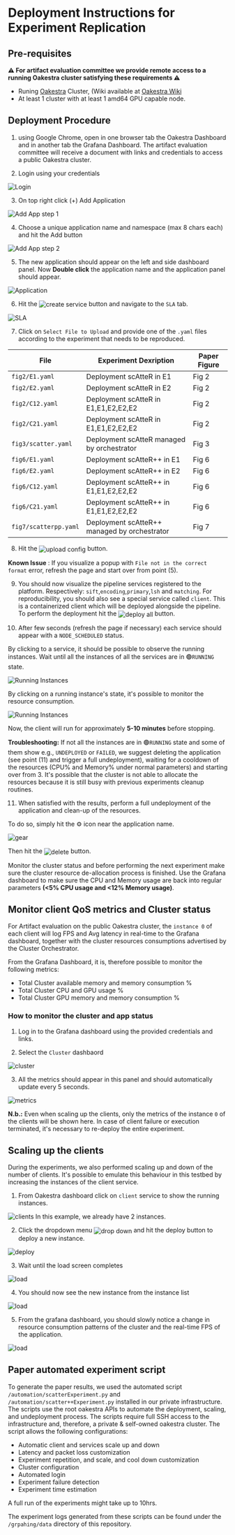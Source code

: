 # Deployment Instructions for Experiment Replication

## Pre-requisites

**⚠️  For artifact evaluation committee we provide remote access to a running Oakestra cluster satisfying these requirements ⚠️**

- Runing [Oakestra](oakestra.io) Cluster, (Wiki available at [Oakestra Wiki](https://www.oakestra.io/docs/)
- At least 1 cluster with at least 1 amd64 GPU capable node.  

## Deployment Procedure
1) using Google Chrome, open in one browser tab the Oakestra Dashboard and in another tab the Grafana Dashboard. The artifact evaluation committee will receive a document with links and credentials to access a public Oakestra cluster. 

2) Login using your credentials

![Login](./img/login.png)

3) On top right click (+) Add Application 

![Add App step 1](./img/add.png)

4) Choose a unique application name and namespace (max 8 chars each) and hit the Add button

![Add App step 2](./img/add_2.png)

5) The new application should appear on the left and side dashboard panel. Now **Double click** the application name and the application panel should appear. 

![Application](./img/double_click.png)

6) Hit the <img style='vertical-align:middle; display:inline;' src="./img/create_service.png" alt="create service" /> button and navigate to the `SLA` tab. 

![SLA](./img/SLA.png)

7) Click on `Select File to Upload` and provide one of the `.yaml` files according to the experiment that needs to be reproduced. 

| File | Experiment Dexription | Paper Figure |
| -------- | -------- | -------- |
| `fig2/E1.yaml` | Deployment scAtteR in E1 | Fig 2 |
| `fig2/E2.yaml` | Deployment scAtteR in E2 | Fig 2 |
| `fig2/C12.yaml` | Deployment scAtteR in E1,E1,E2,E2,E2 | Fig 2 |
| `fig2/C21.yaml` | Deployment scAtteR in E1,E1,E2,E2,E2 | Fig 2 |
| `fig3/scatter.yaml` | Deployment scAtteR managed by orchestrator| Fig 3 |
| `fig6/E1.yaml` | Deployment scAtteR++ in E1 | Fig 6 |
| `fig6/E2.yaml` | Deployment scAtteR++ in E2 | Fig 6 |
| `fig6/C12.yaml` | Deployment scAtteR++ in E1,E1,E2,E2,E2 | Fig 6 |
| `fig6/C21.yaml` | Deployment scAtteR++ in E1,E1,E2,E2,E2 | Fig 6 |
| `fig7/scatterpp.yaml` | Deployment scAtteR++ managed by orchestrator| Fig 7 |

8) Hit the <img style='vertical-align:middle; display:inline;' src="./img/upload.png" alt="upload config" /> button. 

**Known Issue** : If you visualize a popup with `File not in the correct format` error, refresh the page and start over from point (5).

9) You should now visualize the pipeline services registered to the platform. Respectively: `sift`,`encoding`,`primary`,`lsh` and `matching`. For reproducibility, you should also see a special service called `client`. This is a containerized client which will be deployed alongside the pipeline. To perform the deployment hit the <img style='vertical-align:middle; display:inline;' src="./img/deploy_all.png" alt="deploy all"/> button.

10) After few seconds (refresh the page if necessary) each service should appear with a `NODE_SCHEDULED` status. 

By clicking to a service, it should be possible to observe the running instances. Wait until all the instances of all the services are in 🟢`RUNNING` state.

![Running Instances](./img/running.png)

 
 By clicking on a running instance's state, it's possible to monitor the resource consumption.
 
 ![Running Instances](./img/resources.png)

Now, the client will run for approximately **5-10 minutes** before stopping. 

**Troubleshooting:** If not all the instances are in 🟢`RUNNING` state and some of them show e.g., `UNDEPLOYED` or `FAILED`, we suggest deleting the application (see point (11) and trigger a full undeployment), waiting for a cooldown of the resources (CPU% and Memory% under normal parameters) and starting over from 3. It's possible that the cluster is not able to allocate the resources because it is still busy with previous experiments cleanup routines. 

11) When satisfied with the results, perform a full undeployment of the application and clean-up of the resources. 

To do so, simply hit the ⚙️ icon near the application name. 

![gear](./img/gear.png)

Then hit the <img style='vertical-align:middle; display:inline;' src="./img/delete.png" alt="delete"/> button. 

Monitor the cluster status and before performing the next experiment make sure the cluster resource de-allocation process is finished. Use the Grafana dashboard to make sure the CPU and Memory usage are back into regular parameters **(<5% CPU usage and <12% Memory usage)**.

## Monitor client QoS metrics and Cluster status

For Artifact evaluation on the public Oakestra cluster, the `instance 0` of each client will log FPS and Avg latency in real-time to the Grafana dashboard, together with the cluster resources consumptions advertised by the Cluster Orchestrator. 

From the Grafana Dashboard, it is, therefore possible to monitor the following metrics:

- Total Cluster available memory and memory consumption %
- Total Cluster CPU and GPU usage %
- Total Cluster GPU memory and memory consumption %

### How to monitor the cluster and app status

1) Log in to the Grafana dashboard using the provided credentials and links.

2) Select the `Cluster` dashbaord

![cluster](./img/cluster.png)

3) All the metrics should appear in this panel and should automatically update every 5 seconds.

![metrics](./img/metrics.png)

**N.b.:** Even when scaling up the clients, only the metrics of the instance `0` of the clients will be shown here. In case of client failure or execution terminated, it's necessary to re-deploy the entire experiment.  

## Scaling up the clients

During the experiments, we also performed scaling up and down of the number of clients. It's possible to emulate this behaviour in this testbed by increasing the instances of the client service. 


1) From Oakestra dashboard click on `client` service to show the running instances. 

![clients](./img/instances.png)
In this example, we already have 2 instances.

2) Click the dropdown menu <img style='vertical-align:middle; display:inline;' src="./img/dropdown.png" alt="drop down"/> and hit the deploy button to deploy a new instance. 

![deploy](./img/deploy.png)

3) Wait until the load screen completes

![load](./img/instances_load.png)

4) You should now see the new instance from the instance list

![load](./img/new_instances.png)

5) From the grafana dashboard, you should slowly notice a change in resource consumption patterns of the cluster and the real-time FPS of the application. 

![load](./img/fps_change.png)


## Paper automated experiment script

To generate the paper results, we used the automated script `/automation/scatterExperiment.py` and `/automation/scatter++Experiment.py` installed in our private infrastructure. The scripts use the root oakestra APIs to automate the deployment, scaling, and undeployment process. The scripts require full SSH access to the infrastructure and, therefore, a private & self-owned oakestra cluster. 
The script allows the following configurations:

- Automatic client and services scale up and down
- Latency and packet loss customization
- Experiment repetition, and scale, and cool down customization 
- Cluster configuration
- Automated login
- Experiment failure detection
- Experiment time estimation

A full run of the experiments might take up to 10hrs.

The experiment logs generated from these scripts can be found under the `/grpahing/data` directory of this repository. 



